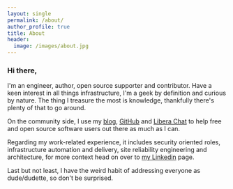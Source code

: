 ```yaml
---
layout: single
permalink: /about/
author_profile: true
title: About
header:
  image: /images/about.jpg
---
```


### Hi there,

I'm an engineer, author, open source supporter and contributor. Have a keen interest in all things infrastructure, I'm a geek by definition and curious by nature. The thing I treasure the most is knowledge, thankfully there's plenty of that to go around.

On the community side, I use my [blog](https://blog.kintoandar.com), [GitHub](https://github.com/kintoandar) and [Libera Chat](https://libera.chat/) to help free and open source software users out there as much as I can.

Regarding my work-related experience, it includes security oriented roles, infrastructure automation and delivery, site reliability engineering and architecture, for more context head on over to [my Linkedin](https://www.linkedin.com/in/joelbastos/) page.

Last but not least, I have the weird habit of addressing everyone as dude/dudette, so don't be surprised.
